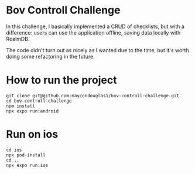 # Bov Controll Challenge

In this challenge, I basically implemented a CRUD of checklists, but with a difference: users can use the application offline, saving data locally with RealmDB.

The code didn't turn out as nicely as I wanted due to the time, but it's worth doing some refactoring in the future.


# How to run the project

    git clone git@github.com:maycondouglas1/bov-controll-challenge.git
    cd bov-controll-challenge
    npm install 
    npx expo run:android
	
# Run on ios

	cd ios
	npx pod-install
	cd ..
	npx expo run:ios
